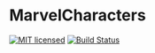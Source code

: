 # MarvelCharacters

[![MIT licensed](https://img.shields.io/badge/license-MIT-blue.svg)](https://raw.githubusercontent.com/hyperium/hyper/master/LICENSE) 
[![Build Status](https://travis-ci.org/ciceroduarte/MarvelCharacters.svg?branch=master)](https://travis-ci.org/ciceroduarte/MarvelCharacters)
